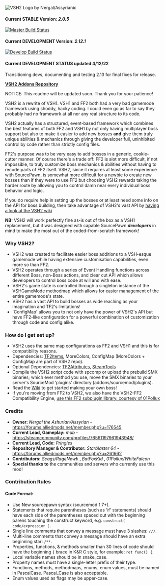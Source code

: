 ![VSH2 Logo by Nergal/Assyrianic](https://images-wixmp-ed30a86b8c4ca887773594c2.wixmp.com/f/efc8ece3-f4a3-4477-8ebb-cb9595fb9e58/ddiv9m4-cbc4d719-c2fd-4890-b62a-17be7f01210f.png?token=eyJ0eXAiOiJKV1QiLCJhbGciOiJIUzI1NiJ9.eyJzdWIiOiJ1cm46YXBwOjdlMGQxODg5ODIyNjQzNzNhNWYwZDQxNWVhMGQyNmUwIiwiaXNzIjoidXJuOmFwcDo3ZTBkMTg4OTgyMjY0MzczYTVmMGQ0MTVlYTBkMjZlMCIsIm9iaiI6W1t7InBhdGgiOiJcL2ZcL2VmYzhlY2UzLWY0YTMtNDQ3Ny04ZWJiLWNiOTU5NWZiOWU1OFwvZGRpdjltNC1jYmM0ZDcxOS1jMmZkLTQ4OTAtYjYyYS0xN2JlN2YwMTIxMGYucG5nIn1dXSwiYXVkIjpbInVybjpzZXJ2aWNlOmZpbGUuZG93bmxvYWQiXX0.JjuSnfGa4fwWanCRmVmvkaI5GV9u5PYReeJ9ll1AIBQ)

#### Current STABLE Version: *2.0.5*
[![Master Build Status](https://travis-ci.org/VSH2-Devs/Vs-Saxton-Hale-2.svg?branch=master)](https://travis-ci.org/VSH2-Devs/Vs-Saxton-Hale-2)
#### Current DEVELOPMENT Version: *2.12.1*
[![Develop Build Status](https://travis-ci.org/VSH2-Devs/Vs-Saxton-Hale-2.svg?branch=develop)](https://travis-ci.org/VSH2-Devs/Vs-Saxton-Hale-2)

#### Current DEVELOPMENT STATUS updated 4/12/22
Transitioning devs, documenting and testing 2.13 for final fixes for release.

**[VSH2 Addons Repository](https://github.com/VSH2-Devs/VSH2-Addons)**

NOTICE: This readme will be updated soon. Thank you for your patience!

VSH2 is a rewrite of VSH1. VSH1 and FF2 both had a very bad gamemode framework using shoddy, hacky coding. I could even go as far to say they probably had no framework at all nor any real structure to its code.

VSH2 actually has a structured, event-based framework which combines the best features of both FF2 and VSH1 by not only having multiplayer boss support but also to make it easier to add new bosses **and** give them truly unique abilities & mechanics through giving the developer full, uninhibited control by code rather than strictly config files.

FF2's purpose was to be very easy to add bosses in a generic, cookie-cutter manner. Of course there's a trade off: FF2 is alot more difficult, if not impossible, to truly customize boss mechanics & abilities without having to recode parts of FF2 itself. VSH2, since it requires at least some experience with SourcePawn, is somewhat more difficult for a newbie to create new bosses than if they were to use FF2 but choosing VSH2 rewards taking the harder route by allowing you to control damn near every individual boss behavior and logic.

If you do require help in setting up the bosses or at least need some info on the API for boss building, then take advantage of VSH2's vast API by [having a look at the VSH2 wiki](https://github.com/VSH2-Devs/Vs-Saxton-Hale-2/wiki)

**NB:** VSH2 will work perfectly fine as-is out of the box as a VSH1 replacement, but it was designed with capable SourcePawn **_developers_** in mind to make the most out of the coded-from-scratch framework!

### Why VSH2?

* VSH2 was created to facilitate easier boss additions to a VSH-esque gamemode while having extensive customisation capabilities, even more so than FF2.
* VSH2 operates through a series of Event Handling functions across different Boss, non-Boss actions, and clear cut API which allows developers to control boss code at will and with ease.
* VSH2's game state is controlled through a singleton instance of the VSHGameMode methodmap which allows for easier management of the entire gamemode's state.
* VSH2 has a vast API to build bosses as wide reaching as your imagination and TF2's limitations!
* 'ConfigMap' allows you to not only have the power of VSH2's API but have FF2-like configuration for a powerful combination of customization through code and config alike.

### How do I get set up?

* VSH2 uses the same map configurations as FF2 and VSH1 and this is for compatibility reasons.
* Dependencies: [TF2Items](https://builds.limetech.io/?project=tf2items), MoreColors, ConfigMap (MoreColors + ConfigMap are part of VSH2 repo).
* Optional Dependencies: [TF2Attributes](https://github.com/FlaminSarge/tf2attributes), [SteamTools](https://forums.alliedmods.net/showthread.php?t=170630)
* Compile the VSH2 script code with spcomp or upload the prebuild SMX binaries; which ever method you use, move the SMX binaries to your server's SourceMod 'plugins' directory (addons/sourcemod/plugins).
* Read the [Wiki](https://github.com/VSH2-Devs/Vs-Saxton-Hale-2/wiki) to get started making your own boss!
* If you're moving from FF2 to VSH2, we also have the VSH2-FF2 Compatibility Engine, [use this FF2 subplugin library, courtesy of 01Pollux](https://github.com/01Pollux/FF2-Library)

### Credits

* **Owner:** *Nergal the Ashurian/Assyrian* - https://forums.alliedmods.net/member.php?u=176545
* **Current Lead, Gameplay:** *mub* - https://steamcommunity.com/profiles/76561197961943948/
* **Current Lead, Code:** *Pringles* 
* **Repository Manager & Contributor:** *Starblaster 64* - https://forums.alliedmods.net/member.php?u=261662
* **Contributors:** *Scags/RageNewb* , *BatFoxKid* , *01Pollux/WhiteFalcon* 
* **Special thanks to** the communities and servers who currently use this mod!

### Contribution Rules
#### Code Format:
* Use New sourcepawn syntax (sourcemod 1.7+).
* Statements that require parentheses (such as 'if' statements) should have each side of the parentheses spaced out with the beginning parens touching the construct keyword, e.g. `construct( code/expression )`.
* Single line comments that convey a message must have 3 slashes: `///`.
* Multi-line comments that convey a message should have an extra beginning star: `/**`.
* Properties, functions, & methods smaller than 30 lines of code should have the beginning `{` brace in K&R C style, for example: `ret func() {`.
* Local variable names should be in snake_case.
* Property names must have a single-letter prefix of their type.
* Functions, methods, methodmaps, enums, enum values, must be named in PascalCase. Pascal_Case is also acceptable.
* Enum values used as flags may be upper-case.
